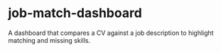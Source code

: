 # job-match-dashboard
A dashboard that compares a CV against a job description to highlight matching and missing skills.
